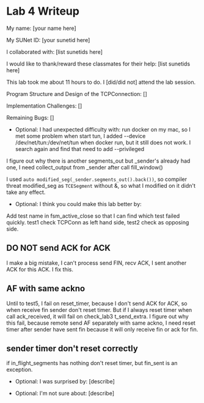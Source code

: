 Lab 4 Writeup
=============

My name: [your name here]

My SUNet ID: [your sunetid here]

I collaborated with: [list sunetids here]

I would like to thank/reward these classmates for their help: [list sunetids here]

This lab took me about 11 hours to do. I [did/did not] attend the lab session.

Program Structure and Design of the TCPConnection:
[]

Implementation Challenges:
[]

Remaining Bugs:
[]

- Optional: I had unexpected difficulty with:
run docker on my mac, so I met some problem when start tun, I added --device /dev/net/tun:/dev/net/tun
when docker run, but it still does not work. I search again and find that need to add --privileged

I figure out why there is another segments_out but _sender's already had one, I need collect_output
from _sender after call fill_window()

I used `auto modified_seg(_sender.segments_out().back())`, so compiler threat modified_seg as `TCESegment`
without &, so what I modified on it didn't take any effect.
- Optional: I think you could make this lab better by:

Add test name in fsm_active_close so that I can find which test failed quickly.
test1 check TCPConn as left hand side, test2 check as opposing side.

## DO NOT send ACK for ACK
I make a big mistake, I can't process send FIN, recv ACK, I sent another ACK for this ACK.
I fix this.

## AF with same ackno
Until to test5, I fail on reset_timer, because I don't send ACK for ACK, so when receive fin sender
don't reset timer. But if I always reset timer when call ack_received, it will fail on check_lab3 t_send_extra. I figure out why this fail, because remote send AF separately with same ackno,
I need reset timer after sender have sent fin because it will only receive fin or ack for fin.

## sender timer don't reset correctly
if in_flight_segments has nothing don't reset timer, but fin_sent is an exception.

- Optional: I was surprised by: [describe]

- Optional: I'm not sure about: [describe]
